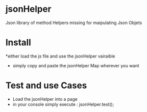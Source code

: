 # jsonHelper
Json library of method Helpers missing for maipulating Json Objets 

Install
=======
*either load the js file and use the jsonHelper vairaible 
* simply copy and paste the jsonHelper Map wherever you want 

Test and use Cases
=======
* Load the jsonHelper into a page
* in your console simply execute : jsonHelper.test();
